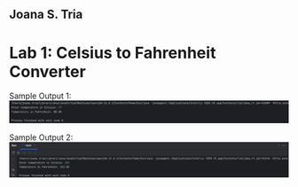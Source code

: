 ## Joana S. Tria
# Lab 1: Celsius to Fahrenheit Converter

Sample Output 1:
![img.png](img.png)

Sample Output 2:
![img_1.png](img_1.png)